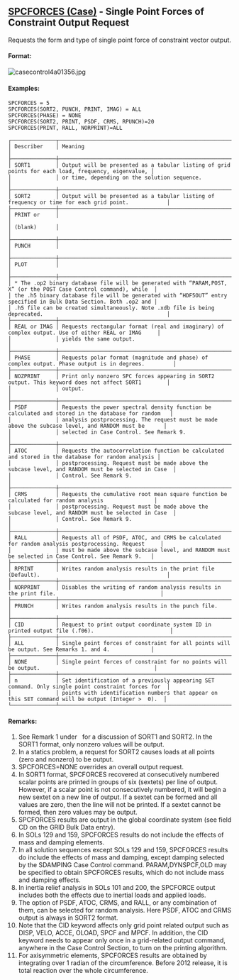 ## [SPCFORCES (Case)](https://help.hexagonmi.com/bundle/MSC_Nastran_2022.4/page/Nastran_Combined_Book/qrg/casecontrol4a/TOC.SPCFORCES.Case.xhtml) - Single Point Forces of Constraint Output Request

Requests the form and type of single point force of constraint vector output.

#### Format:

![casecontrol4a01356.jpg](https://help-be.hexagonmi.com/bundle/MSC_Nastran_2022.4/page/Nastran_Combined_Book/qrg/casecontrol4a/../../../assets/casecontrol4a01356.jpg?_LANG=enus)  

#### Examples:

```nastran
SPCFORCES = 5
SPCFORCES(SORT2, PUNCH, PRINT, IMAG) = ALL
SPCFORCES(PHASE) = NONE
SPCFORCES(SORT2, PRINT, PSDF, CRMS, RPUNCH)=20
SPCFORCES(PRINT, RALL, NORPRINT)=ALL
```

```text
┌──────────────┬────────────────────────────────────────────────────────────────────────────────────────────────────┐
│ Describer    │ Meaning                                                                                            │
├──────────────┼────────────────────────────────────────────────────────────────────────────────────────────────────┤
│ SORT1        │ Output will be presented as a tabular listing of grid points for each load, frequency, eigenvalue, │
│              │ or time, depending on the solution sequence.                                                       │
├──────────────┼────────────────────────────────────────────────────────────────────────────────────────────────────┤
│ SORT2        │ Output will be presented as a tabular listing of frequency or time for each grid point.            │
├──────────────┼────────────────────────────────────────────────────────────────────────────────────────────────────┤
│ PRINT or     │                                                                                                    │
│ (blank)      │                                                                                                    │
├──────────────┼────────────────────────────────────────────────────────────────────────────────────────────────────┤
│ PUNCH        │                                                                                                    │
├──────────────┼────────────────────────────────────────────────────────────────────────────────────────────────────┤
│ PLOT         │                                                                                                    │
├──────────────┼────────────────────────────────────────────────────────────────────────────────────────────────────┤
│ * The .op2 binary database file will be generated with “PARAM,POST, X” (or the POST Case Control command), while  │
│ the .h5 binary database file will be generated with “HDF5OUT” entry specified in Bulk Data Section. Both .op2 and │
│ .h5 file can be created simultaneously. Note .xdb file is being deprecated.                                       │
├──────────────┼────────────────────────────────────────────────────────────────────────────────────────────────────┤
│ REAL or IMAG │ Requests rectangular format (real and imaginary) of complex output. Use of either REAL or IMAG     │
│              │ yields the same output.                                                                            │
├──────────────┼────────────────────────────────────────────────────────────────────────────────────────────────────┤
│ PHASE        │ Requests polar format (magnitude and phase) of complex output. Phase output is in degrees.         │
├──────────────┼────────────────────────────────────────────────────────────────────────────────────────────────────┤
│ NOZPRINT     │ Print only nonzero SPC forces appearing in SORT2 output. This keyword does not affect SORT1        │
│              │ output.                                                                                            │
├──────────────┼────────────────────────────────────────────────────────────────────────────────────────────────────┤
│ PSDF         │ Requests the power spectral density function be calculated and stored in the database for random   │
│              │ analysis postprocessing. The request must be made above the subcase level, and RANDOM must be      │
│              │ selected in Case Control. See Remark 9.                                                            │
├──────────────┼────────────────────────────────────────────────────────────────────────────────────────────────────┤
│ ATOC         │ Requests the autocorrelation function be calculated and stored in the database for random analysis │
│              │ postprocessing. Request must be made above the subcase level, and RANDOM must be selected in Case  │
│              │ Control. See Remark 9.                                                                             │
├──────────────┼────────────────────────────────────────────────────────────────────────────────────────────────────┤
│ CRMS         │ Requests the cumulative root mean square function be calculated for random analysis                │
│              │ postprocessing. Request must be made above the subcase level, and RANDOM must be selected in Case  │
│              │ Control. See Remark 9.                                                                             │
├──────────────┼────────────────────────────────────────────────────────────────────────────────────────────────────┤
│ RALL         │ Requests all of PSDF, ATOC, and CRMS be calculated for random analysis postprocessing. Request     │
│              │ must be made above the subcase level, and RANDOM must be selected in Case Control. See Remark 9.   │
├──────────────┼────────────────────────────────────────────────────────────────────────────────────────────────────┤
│ RPRINT       │ Writes random analysis results in the print file (Default).                                        │
├──────────────┼────────────────────────────────────────────────────────────────────────────────────────────────────┤
│ NORPRINT     │ Disables the writing of random analysis results in the print file.                                 │
├──────────────┼────────────────────────────────────────────────────────────────────────────────────────────────────┤
│ PRUNCH       │ Writes random analysis results in the punch file.                                                  │
├──────────────┼────────────────────────────────────────────────────────────────────────────────────────────────────┤
│ CID          │ Request to print output coordinate system ID in printed output file (.f06).                        │
├──────────────┼────────────────────────────────────────────────────────────────────────────────────────────────────┤
│ ALL          │ Single point forces of constraint for all points will be output. See Remarks 1. and 4.             │
├──────────────┼────────────────────────────────────────────────────────────────────────────────────────────────────┤
│ NONE         │ Single point forces of constraint for no points will be output.                                    │
├──────────────┼────────────────────────────────────────────────────────────────────────────────────────────────────┤
│ n            │ Set identification of a previously appearing SET command. Only single point constraint forces for  │
│              │ points with identification numbers that appear on this SET command will be output (Integer >  0).  │
└──────────────┴────────────────────────────────────────────────────────────────────────────────────────────────────┘
```

#### Remarks:

1. See Remark 1 under    for a discussion of SORT1 and SORT2. In the SORT1 format, only nonzero values will be output.
2. In a statics problem, a request for SORT2 causes loads at all points (zero and nonzero) to be output.
3. SPCFORCES=NONE overrides an overall output request.
4. In SORT1 format, SPCFORCES recovered at consecutively numbered scalar points are printed in groups of six (sextets) per line of output. However, if a scalar point is not consecutively numbered, it will begin a new sextet on a new line of output. If a sextet can be formed and all values are zero, then the line will not be printed. If a sextet cannot be formed, then zero values may be output.
5. SPCFORCES results are output in the global coordinate system (see field CD on the GRID Bulk Data entry).
6. In SOLs 129 and 159, SPCFORCES results do not include the effects of mass and damping elements.
7. In all solution sequences except SOLs 129 and 159, SPCFORCES results do include the effects of mass and damping, except damping selected by the SDAMPING Case Control command. PARAM,DYNSPCF,OLD may be specified to obtain SPCFORCES results, which do not include mass and damping effects.
8. In inertia relief analysis in SOLs 101 and 200, the SPCFORCE output includes both the effects due to inertial loads and applied loads.
9. The option of PSDF, ATOC, CRMS, and RALL, or any combination of them, can be selected for random analysis. Here PSDF, ATOC and CRMS output is always in SORT2 format.
10. Note that the CID keyword affects only grid point related output such as DISP, VELO, ACCE, OLOAD, SPCF and MPCF. In addition, the CID keyword needs to appear only once in a grid-related output command, anywhere in the Case Control Section, to turn on the printing algorithm.
11. For axisymmetric elements, SPCFORCES results are obtained by integrating over 1 radian of the circumference. Before 2012 release, it is total reaction over the whole circumference.
